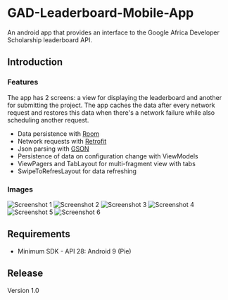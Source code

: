 # GAD-Leaderboard-Mobile-App
An android app that provides an interface to the Google Africa Developer Scholarship leaderboard API.

## Introduction
### Features
The app has 2 screens: a view for displaying the leaderboard and another for submitting the project.
The app caches the data after every network request and restores this data when there's a network failure while also scheduling another request.
* Data persistence with [Room](http://developer.android.com/training/data-storage/room)
* Network requests with [Retrofit](http://square.github.io/retrofit)
* Json parsing with [GSON](http://github.com/google/gson)
* Persistence of data on configuration change with ViewModels
* ViewPagers and TabLayout for multi-fragment view with tabs
* SwipeToRefresLayout for data refreshing
### Images
![Screenshot 1](/screenshots/screenshot_1.png)
![Screenshot 2](/screenshots/screenshot_2.png)
![Screenshot 3](/screenshots/screenshot_3.png)
![Screenshot 4](/screenshots/screenshot_4.png)
![Screenshot 5](/screenshots/screenshot_5.png)
![Screenshot 6](/screenshots/screenshot_6.png)

## Requirements
- Minimum SDK - API 28: Android 9 (Pie)

## Release
Version 1.0